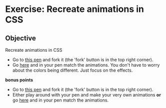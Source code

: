 # Exercise: Recreate animations in CSS

## Objective
Recreate animations in CSS

- Go to [this pen](https://codepen.io/Chelsea-Dover/pen/rzOyaY?editors=1100) and fork it (the 'fork' button is in the top right corner).
- Go [here](https://codepen.io/Chelsea-Dover/full/ygNwej/) and in your pen match the animations. You don't have to worry about the colors being different. Just focus on the effects.

**bonus points**

- Go to [this pen](https://codepen.io/Chelsea-Dover/pen/EmOGep) and fork it (the 'fork' button is in the top right corner).
- Either play around with your pen and make your very own animations **or** go [here](https://codepen.io/Chelsea-Dover/pen/EmOGep?editors=1100) and in your pen match the animations.
